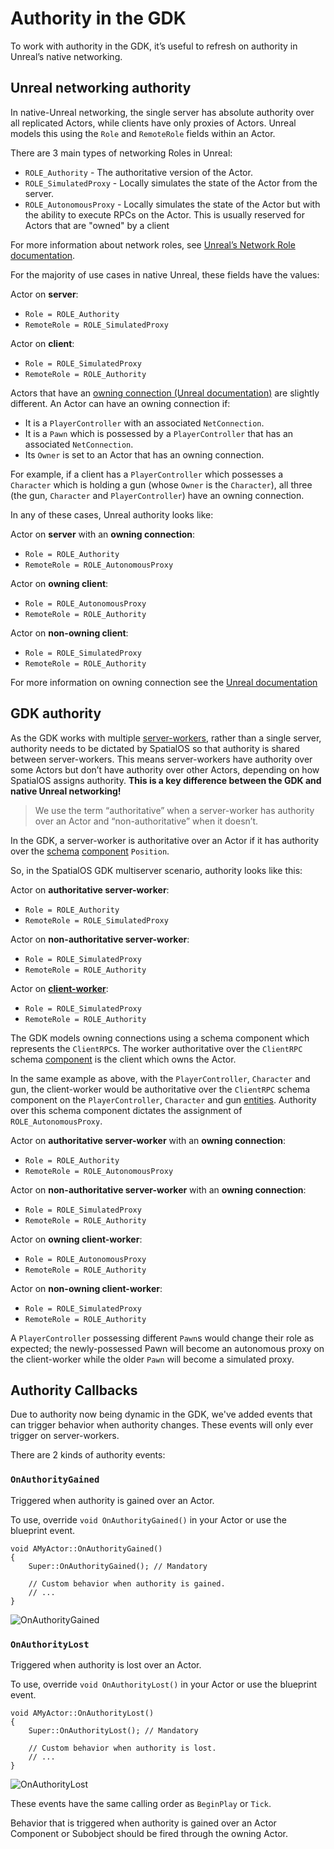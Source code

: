 # Authority in the GDK
To work with authority in the GDK, it’s useful to refresh on authority in Unreal’s native networking.

## Unreal networking authority

In native-Unreal networking, the single server has absolute authority over all replicated Actors, while clients have only proxies of Actors. Unreal models this using the `Role` and `RemoteRole` fields within an Actor.

There are 3 main types of networking Roles in Unreal:

* `ROLE_Authority` - The authoritative version of the Actor.
* `ROLE_SimulatedProxy` - Locally simulates the state of the Actor from the server.
* `ROLE_AutonomousProxy` - Locally simulates the state of the Actor but with the ability to execute RPCs on the Actor. This is usually reserved for Actors that are "owned" by a client

For more information about network roles, see [Unreal’s Network Role documentation](https://wiki.unrealengine.com/Replication#A_Guide_To_Network_Roles).

For the majority of use cases in native Unreal, these fields have the values:

Actor on **server**:

* `Role = ROLE_Authority`
* `RemoteRole = ROLE_SimulatedProxy`

Actor on **client**:

* `Role = ROLE_SimulatedProxy`
* `RemoteRole = ROLE_Authority`

Actors that have an [owning connection (Unreal documentation)](https://docs.unrealengine.com/en-us/Gameplay/Networking/Actors/OwningConnections) are slightly different. An Actor can have an owning connection if:

* It is a `PlayerController` with an associated `NetConnection`.
* It is a `Pawn` which is possessed by a `PlayerController` that has an associated `NetConnection`.
* Its `Owner` is set to an Actor that has an owning connection.

For example, if a client has a `PlayerController` which possesses a `Character` which is holding a gun (whose `Owner` is the `Character`), all three (the gun, `Character` and `PlayerController`) have an owning connection.

In any of these cases, Unreal authority looks like:

Actor on **server** with an **owning connection**:

* `Role = ROLE_Authority`
* `RemoteRole = ROLE_AutonomousProxy`

Actor on **owning client**:

* `Role = ROLE_AutonomousProxy`
* `RemoteRole = ROLE_Authority`

Actor on **non-owning client**:

* `Role = ROLE_SimulatedProxy`
* `RemoteRole = ROLE_Authority`

For more information on owning connection see the [Unreal documentation](https://docs.unrealengine.com/en-us/Gameplay/Networking/Actors/OwningConnections)

## GDK authority

As the GDK works with multiple [server-workers]({{urlRoot}}/content/glossary#workers), rather than a single server, authority needs to be dictated by SpatialOS so that authority is shared between server-workers. This means server-workers have authority over some Actors but don’t have authority over other Actors, depending on how SpatialOS assigns authority. **This is a key difference between the GDK and native Unreal networking!**

> We use the term “authoritative” when a server-worker has authority over an Actor and “non-authoritative” when it doesn’t.

In the GDK, a server-worker is authoritative over an Actor if it has authority over the [schema]({{urlRoot}}/content/glossary#schema) [component]({{urlRoot}}/content/glossary#spatialos-component) `Position`. 

So, in the SpatialOS GDK multiserver scenario, authority looks like this:

Actor on **authoritative server-worker**:

* `Role = ROLE_Authority`
* `RemoteRole = ROLE_SimulatedProxy`

Actor on **non-authoritative server-worker**:

* `Role = ROLE_SimulatedProxy`
* `RemoteRole = ROLE_Authority`

Actor on **[client-worker]({{urlRoot}}/content/glossary#workers)**:

* `Role = ROLE_SimulatedProxy`
* `RemoteRole = ROLE_Authority`

The GDK models owning connections using a schema component which represents the `ClientRPC`s. The worker authoritative over the `ClientRPC` schema [component]({{urlRoot}}/content/glossary#spatialos-component) is the client which owns the Actor.

In the same example as above, with the `PlayerController`, `Character` and gun, the client-worker would be authoritative over the `ClientRPC` schema component on the `PlayerController`, `Character` and gun [entities]({{urlRoot}}/content/glossary#spatialos-entity). Authority over this schema component dictates the assignment of `ROLE_AutonomousProxy`.

Actor on **authoritative server-worker** with an **owning connection**:

* `Role = ROLE_Authority`
* `RemoteRole = ROLE_AutonomousProxy`

Actor on **non-authoritative server-worker** with an **owning connection**:

* `Role = ROLE_SimulatedProxy`
* `RemoteRole = ROLE_Authority`

Actor on **owning client-worker**:

* `Role = ROLE_AutonomousProxy`
* `RemoteRole = ROLE_Authority`

Actor on **non-owning client-worker**:

* `Role = ROLE_SimulatedProxy`
* `RemoteRole = ROLE_Authority`

A `PlayerController` possessing different `Pawn`s would change their role as expected; the newly-possessed Pawn will become an autonomous proxy on the client-worker while the older `Pawn` will become a simulated proxy.

## Authority Callbacks

Due to authority now being dynamic in the GDK, we've added events that can trigger behavior when authority changes. These events will only ever trigger on server-workers.

There are 2 kinds of authority events:

### `OnAuthorityGained`

Triggered when authority is gained over an Actor.

To use, override `void OnAuthorityGained()` in your Actor or use the blueprint event. 

    void AMyActor::OnAuthorityGained()
    {
        Super::OnAuthorityGained(); // Mandatory

        // Custom behavior when authority is gained.
        // ...
    }

![OnAuthorityGained]({{assetRoot}}assets/screen-grabs/on-authority-gained.jpg)

### `OnAuthorityLost`

Triggered when authority is lost over an Actor.

To use, override `void OnAuthorityLost()` in your Actor or use the blueprint event. 

    void AMyActor::OnAuthorityLost()
    {
        Super::OnAuthorityLost(); // Mandatory

        // Custom behavior when authority is lost.
        // ...
    }

![OnAuthorityLost]({{assetRoot}}assets/screen-grabs/on-authority-lost.jpg)

These events have the same calling order as `BeginPlay` or `Tick`.

Behavior that is triggered when authority is gained over an Actor Component or Subobject should be fired through the owning Actor.